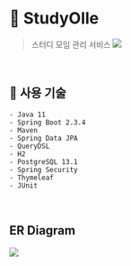 # :pushpin: StudyOlle
> 스터디 모임 관리 서비스
![](https://github.com/qlalzl9/TIL/blob/master/Spring_SpringBoot/img/studyolleIndex.png)
<br>

## :round_pushpin: 사용 기술
    - Java 11
    - Spring Boot 2.3.4
    - Maven
    - Spring Data JPA
    - QueryDSL
    - H2
    - PostgreSQL 13.1
    - Spring Security
    - Thymeleaf
    - JUnit
<br>

## ER Diagram
![](https://github.com/qlalzl9/TIL/blob/master/Spring_SpringBoot/img/studyolleERD.png)